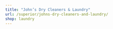 ```yaml
---
title: "John’s Dry Cleaners & Laundry"
url: /superior/johns-dry-cleaners-and-laundry/
shop: laundry
---
```

